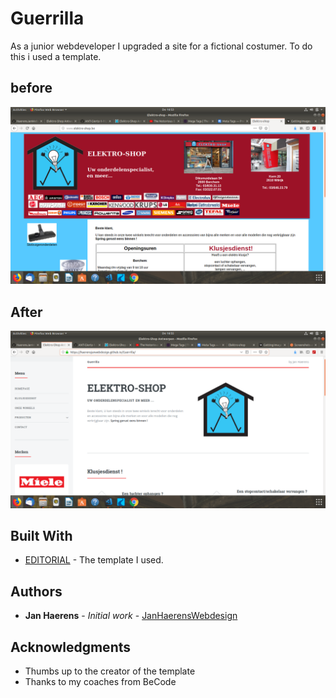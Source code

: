 # Guerrilla

As a junior webdeveloper I upgraded a site for a fictional costumer. To do this i used a template.

## before
![Before](images/before.png)

## After
![After](images/After.png)



## Built With

* [EDITORIAL](https://html5up.net/editorial) - The template I used.


## Authors

* **Jan Haerens** - *Initial work* - [JanHaerensWebdesign](https://github.com/HaerensJanWebdesign/)


## Acknowledgments

* Thumbs up to the creator of the template
* Thanks to my coaches from BeCode
